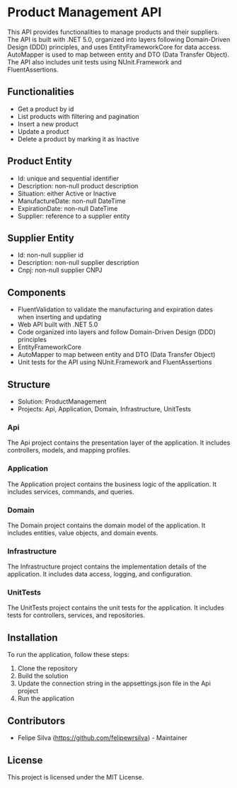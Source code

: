# Product Management API

This API provides functionalities to manage products and their suppliers. The API is built with .NET 5.0, organized into layers following Domain-Driven Design (DDD) principles, and uses EntityFrameworkCore for data access. AutoMapper is used to map between entity and DTO (Data Transfer Object). The API also includes unit tests using NUnit.Framework and FluentAssertions.

## Functionalities

- Get a product by id
- List products with filtering and pagination
- Insert a new product
- Update a product
- Delete a product by marking it as Inactive

## Product Entity

- Id: unique and sequential identifier
- Description: non-null product description
- Situation: either Active or Inactive
- ManufactureDate: non-null DateTime
- ExpirationDate: non-null DateTime
- Supplier: reference to a supplier entity

## Supplier Entity

- Id: non-null supplier id
- Description: non-null supplier description
- Cnpj: non-null supplier CNPJ

## Components

- FluentValidation to validate the manufacturing and expiration dates when inserting and updating
- Web API built with .NET 5.0
- Code organized into layers and follow Domain-Driven Design (DDD) principles
- EntityFrameworkCore
- AutoMapper to map between entity and DTO (Data Transfer Object)
- Unit tests for the API using NUnit.Framework and FluentAssertions

## Structure

- Solution: ProductManagement
- Projects: Api, Application, Domain, Infrastructure, UnitTests

### Api
The Api project contains the presentation layer of the application. It includes controllers, models, and mapping profiles.

### Application
The Application project contains the business logic of the application. It includes services, commands, and queries.

### Domain
The Domain project contains the domain model of the application. It includes entities, value objects, and domain events.

### Infrastructure
The Infrastructure project contains the implementation details of the application. It includes data access, logging, and configuration.

### UnitTests
The UnitTests project contains the unit tests for the application. It includes tests for controllers, services, and repositories.

## Installation

To run the application, follow these steps:

1. Clone the repository
2. Build the solution
3. Update the connection string in the appsettings.json file in the Api project
4. Run the application

## Contributors

- Felipe Silva (https://github.com/felipewrsilva) - Maintainer

## License

This project is licensed under the MIT License.

